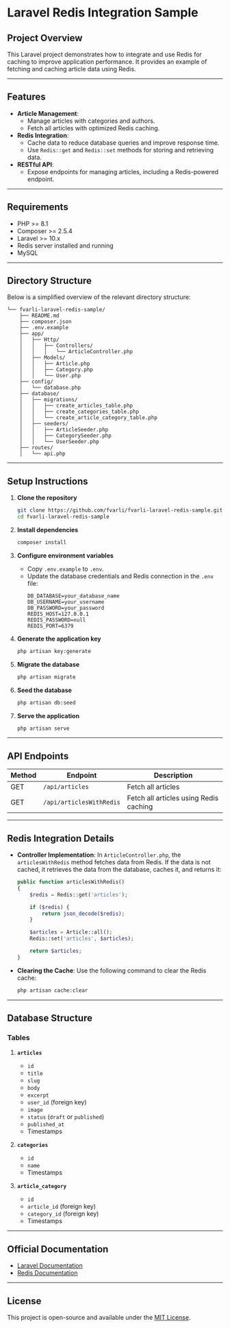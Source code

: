 # **Laravel Redis Integration Sample**

## **Project Overview**
This Laravel project demonstrates how to integrate and use Redis for caching to improve application performance. It provides an example of fetching and caching article data using Redis.

---

## **Features**
- **Article Management**:
  - Manage articles with categories and authors.
  - Fetch all articles with optimized Redis caching.
- **Redis Integration**:
  - Cache data to reduce database queries and improve response time.
  - Use `Redis::get` and `Redis::set` methods for storing and retrieving data.
- **RESTful API**:
  - Expose endpoints for managing articles, including a Redis-powered endpoint.

---

## **Requirements**
- PHP >= 8.1
- Composer >= 2.5.4
- Laravel >= 10.x
- Redis server installed and running
- MySQL

---

## **Directory Structure**
Below is a simplified overview of the relevant directory structure:

```
└── fvarli-laravel-redis-sample/
    ├── README.md
    ├── composer.json
    ├── .env.example
    ├── app/
    │   ├── Http/
    │   │   ├── Controllers/
    │   │   │   └── ArticleController.php
    │   ├── Models/
    │   │   ├── Article.php
    │   │   ├── Category.php
    │   │   └── User.php
    ├── config/
    │   └── database.php
    ├── database/
    │   ├── migrations/
    │   │   ├── create_articles_table.php
    │   │   ├── create_categories_table.php
    │   │   └── create_article_category_table.php
    │   ├── seeders/
    │   │   ├── ArticleSeeder.php
    │   │   ├── CategorySeeder.php
    │   │   └── UserSeeder.php
    ├── routes/
    │   └── api.php
```

---

## **Setup Instructions**

1. **Clone the repository**
   ```bash
   git clone https://github.com/fvarli/fvarli-laravel-redis-sample.git
   cd fvarli-laravel-redis-sample
   ```

2. **Install dependencies**
   ```bash
   composer install
   ```

3. **Configure environment variables**
   - Copy `.env.example` to `.env`.
   - Update the database credentials and Redis connection in the `.env` file:
     ```env
     DB_DATABASE=your_database_name
     DB_USERNAME=your_username
     DB_PASSWORD=your_password
     REDIS_HOST=127.0.0.1
     REDIS_PASSWORD=null
     REDIS_PORT=6379
     ```

4. **Generate the application key**
   ```bash
   php artisan key:generate
   ```

5. **Migrate the database**
   ```bash
   php artisan migrate
   ```

6. **Seed the database**
   ```bash
   php artisan db:seed
   ```

7. **Serve the application**
   ```bash
   php artisan serve
   ```

---

## **API Endpoints**

| Method | Endpoint              | Description                          |
|--------|-----------------------|--------------------------------------|
| GET    | `/api/articles`       | Fetch all articles                  |
| GET    | `/api/articlesWithRedis` | Fetch all articles using Redis caching |

---

## **Redis Integration Details**

- **Controller Implementation**:
  In `ArticleController.php`, the `articlesWithRedis` method fetches data from Redis. If the data is not cached, it retrieves the data from the database, caches it, and returns it:

  ```php
  public function articlesWithRedis()
  {
      $redis = Redis::get('articles');

      if ($redis) {
          return json_decode($redis);
      }

      $articles = Article::all();
      Redis::set('articles', $articles);

      return $articles;
  }
  ```

- **Clearing the Cache**:
  Use the following command to clear the Redis cache:
  ```bash
  php artisan cache:clear
  ```

---

## **Database Structure**

### Tables

1. **`articles`**
   - `id`
   - `title`
   - `slug`
   - `body`
   - `excerpt`
   - `user_id` (foreign key)
   - `image`
   - `status` (`draft` or `published`)
   - `published_at`
   - Timestamps

2. **`categories`**
   - `id`
   - `name`
   - Timestamps

3. **`article_category`**
   - `id`
   - `article_id` (foreign key)
   - `category_id` (foreign key)
   - Timestamps

---

## **Official Documentation**
- [Laravel Documentation](https://laravel.com/docs)
- [Redis Documentation](https://redis.io/docs)

---

## **License**
This project is open-source and available under the [MIT License](https://opensource.org/licenses/MIT).
